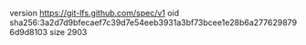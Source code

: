 version https://git-lfs.github.com/spec/v1
oid sha256:3a2d7d9bfecaef7c39d7e54eeb3931a3bf73bcee1e28b6a2776298796d9d8103
size 2903

